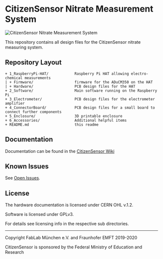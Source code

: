 
# CitizenSensor Nitrate Measurement System

![CitizenSensor Nitrate Measurement System](https://github.com/CitizenSensor/CitizenSensor/wiki/images/cs.jpg?raw=true)

This repository contains all design files for the CitizenSensor nitrate measuring system.

## Repository Layout

```
+ 1_RaspberryPi-HAT/            Raspberry Pi HAT allowing electro-chemical measurements
| + Firmware/                   firmware for the ADuCM350 on the HAT
| + Hardware/                   PCB design files for the HAT
+ 2_Software/                   Main software running on the Raspberry Pi
+ 3_Electrometer/               PCB design files for the electrometer amplifier
+ 4_ConnectorBoard/             PCB design files for a small board to connect further components
+ 5_Enclosure/                  3D printable enclosure
+ 6_Accessories/                Additional helpful items
+ README.md                     this readme
```

## Documentation

Documentation can be found in the [CitizenSensor Wiki](https://github.com/CitizenSensor/CitizenSensor/wiki)

## Known Issues

See [Open Issues](https://github.com/CitizenSensor/CitizenSensor/issues?utf8=%E2%9C%93&q=is%3Aopen+is%3Aissue).

## License

The hardware documentation is licensed under CERN OHL v.1.2.

Software is licensed under GPLv3.

For details see licensing info in the respective sub directories.

---

Copyright FabLab München e.V. and Fraunhofer EMFT 2019-2020

CitizenSensor is sponsored by the Federal Ministry of Education and Research

 
